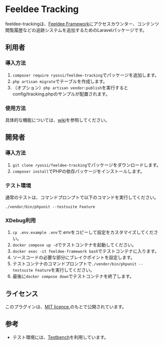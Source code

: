 # Feeldee Tracking

feeldee-trackingは、[Feeldee Framework](https://github.com/ryossi/feeldee-framework)にアクセスカウンター、コンテンツ閲覧履歴などの追跡システムを追加するためのLaravelパッケージです。

## 利用者

### 導入方法

1. `composer require ryossi/feeldee-tracking`でパッケージを追加します。 
2. `php artisan migrate`でテーブルを作成します。
4. （オプション）`php artisan vendor:publish`を実行するとconfig/tracking.phpのサンプルが配置されます。

### 使用方法

具体的な機能については、[wiki](https://github.com/ryossi/feeldee-tracking/wiki)を参照してください。

## 開発者

### 導入方法

1. `git clone ryossi/feeldee-tracking`でパッケージをダウンロードします。 
2. `composer install`でPHPの依存パッケージをインストールします。

### テスト環境

通常のテストは、コマンドプロンプトで以下のコマンドを実行してください。

`./vendor/bin/phpunit --testsuite Feature`

### XDebug利用

1. `cp .env.example .env`で.envをコピーして設定をカスタマイズしてください。
2. `docker compose up -d`でテストコンテナを起動してください。
3. `docker exec -it feeldee-framework bash`でテストコンテナに入ります。
4. ソースコードの必要な部分にブレイクポイントを設定します。
5. テストコンテナのコマンドプロンプトで`./vendor/bin/phpunit --testsuite Feature`を実行してください。
6. 最後に`docker compose down`でテストコンテナを終了します。

## ライセンス

このプラグインは、[MIT licence.](https://opensource.org/licenses/MIT)のもとで公開されています。

## 参考

- テスト環境には、[Testbench](https://github.com/orchestral/testbench)を利用しています。
